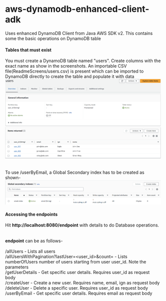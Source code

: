 # aws-dynamodb-enhanced-client-adk

Uses enhanced DynamoDB Client from Java AWS SDK v2. This contains some the basic operations on DynamoDB table<br>


#### Tables that must exist
You must create a DynamoDB table named "users". Create columns with the exact name as show in the screenshots. An importable CSV file(ReadmeScreens/users.csv) is present which can be imported to DynamoDB directly to create the table and populate it with data<br>
![Image](ReadmeScreens/table.png?raw=true)
![Image](ReadmeScreens/tablecontents.png?raw=true)
<br>
<br><br>To use /userByEmail, a Global Secondary index has to be created as shown-<br>
![Image](ReadmeScreens/gsi.png?raw=true)

#### Accessing the endpoints
Hit **http://localhost:8080/endpoint** with details to do Database operations.<br><br><br>
**endpoint** can be as follows-<br><br>
/allUsers - Lists all users<br>
/allUsersWithPagination?lastUser=<user_id>&count=<numberOfUsers> - Lists numberOfUsers number of users starting from user user_id. Note the parameters<br>
/getUserDetails - Get specific user details. Requires user_id as request body<br>
/createUser - Create a new user. Requires name, email, ign as request body<br>
/deleteUser - Delete a specific user. Requires user_id as request body<br>
/userByEmail - Get specific user details. Requires email as request body<br>